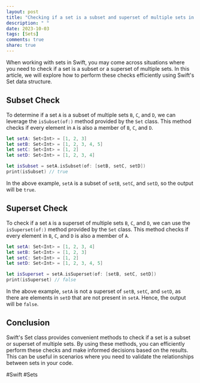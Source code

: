 ```yaml
---
layout: post
title: "Checking if a set is a subset and superset of multiple sets in Swift"
description: " "
date: 2023-10-03
tags: [Sets]
comments: true
share: true
---
```


When working with sets in Swift, you may come across situations where you need to check if a set is a subset or a superset of multiple sets. In this article, we will explore how to perform these checks efficiently using Swift's Set data structure.

## Subset Check

To determine if a set `A` is a subset of multiple sets `B`, `C`, and `D`, we can leverage the `isSubset(of:)` method provided by the `Set` class. This method checks if every element in `A` is also a member of `B`, `C`, and `D`.

```swift
let setA: Set<Int> = [1, 2, 3]
let setB: Set<Int> = [1, 2, 3, 4, 5]
let setC: Set<Int> = [1, 2]
let setD: Set<Int> = [1, 2, 3, 4]

let isSubset = setA.isSubset(of: [setB, setC, setD])
print(isSubset) // true
```

In the above example, `setA` is a subset of `setB`, `setC`, and `setD`, so the output will be `true`.

## Superset Check

To check if a set `A` is a superset of multiple sets `B`, `C`, and `D`, we can use the `isSuperset(of:)` method provided by the `Set` class. This method checks if every element in `B`, `C`, and `D` is also a member of `A`.

```swift
let setA: Set<Int> = [1, 2, 3, 4]
let setB: Set<Int> = [1, 2, 3]
let setC: Set<Int> = [1, 2]
let setD: Set<Int> = [1, 2, 3, 4, 5]

let isSuperset = setA.isSuperset(of: [setB, setC, setD])
print(isSuperset) // false
```

In the above example, `setA` is not a superset of `setB`, `setC`, and `setD`, as there are elements in `setD` that are not present in `setA`. Hence, the output will be `false`.

## Conclusion

Swift's Set class provides convenient methods to check if a set is a subset or superset of multiple sets. By using these methods, you can efficiently perform these checks and make informed decisions based on the results. This can be useful in scenarios where you need to validate the relationships between sets in your code.

#Swift #Sets